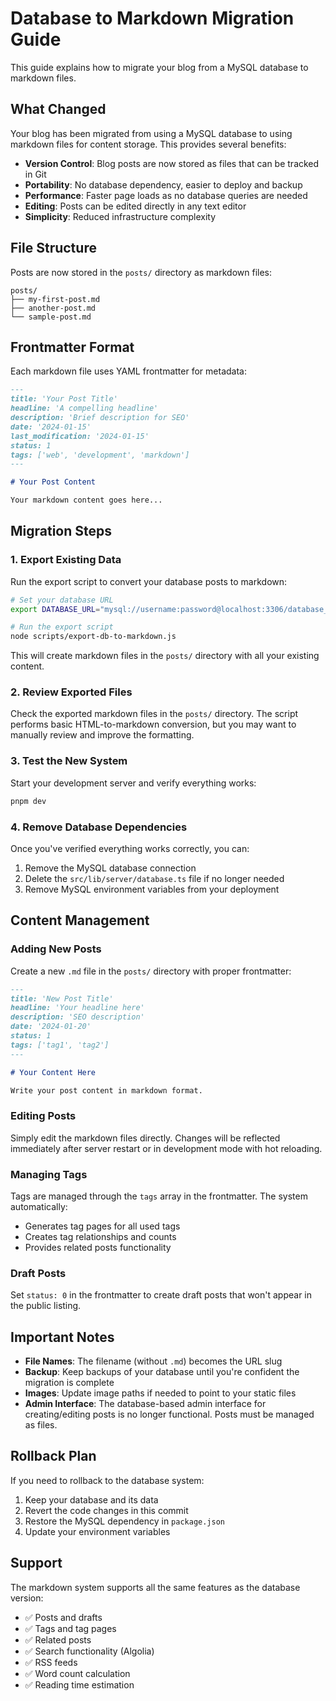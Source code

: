 # Database to Markdown Migration Guide

This guide explains how to migrate your blog from a MySQL database to markdown files.

## What Changed

Your blog has been migrated from using a MySQL database to using markdown files for content storage. This provides several benefits:

- **Version Control**: Blog posts are now stored as files that can be tracked in Git
- **Portability**: No database dependency, easier to deploy and backup
- **Performance**: Faster page loads as no database queries are needed
- **Editing**: Posts can be edited directly in any text editor
- **Simplicity**: Reduced infrastructure complexity

## File Structure

Posts are now stored in the `posts/` directory as markdown files:

```
posts/
├── my-first-post.md
├── another-post.md
└── sample-post.md
```

## Frontmatter Format

Each markdown file uses YAML frontmatter for metadata:

```markdown
---
title: 'Your Post Title'
headline: 'A compelling headline'
description: 'Brief description for SEO'
date: '2024-01-15'
last_modification: '2024-01-15'
status: 1
tags: ['web', 'development', 'markdown']
---

# Your Post Content

Your markdown content goes here...
```

## Migration Steps

### 1. Export Existing Data

Run the export script to convert your database posts to markdown:

```bash
# Set your database URL
export DATABASE_URL="mysql://username:password@localhost:3306/database_name"

# Run the export script
node scripts/export-db-to-markdown.js
```

This will create markdown files in the `posts/` directory with all your existing content.

### 2. Review Exported Files

Check the exported markdown files in the `posts/` directory. The script performs basic HTML-to-markdown conversion, but you may want to manually review and improve the formatting.

### 3. Test the New System

Start your development server and verify everything works:

```bash
pnpm dev
```

### 4. Remove Database Dependencies

Once you've verified everything works correctly, you can:

1. Remove the MySQL database connection
2. Delete the `src/lib/server/database.ts` file if no longer needed
3. Remove MySQL environment variables from your deployment

## Content Management

### Adding New Posts

Create a new `.md` file in the `posts/` directory with proper frontmatter:

```markdown
---
title: 'New Post Title'
headline: 'Your headline here'
description: 'SEO description'
date: '2024-01-20'
status: 1
tags: ['tag1', 'tag2']
---

# Your Content Here

Write your post content in markdown format.
```

### Editing Posts

Simply edit the markdown files directly. Changes will be reflected immediately after server restart or in development mode with hot reloading.

### Managing Tags

Tags are managed through the `tags` array in the frontmatter. The system automatically:

- Generates tag pages for all used tags
- Creates tag relationships and counts
- Provides related posts functionality

### Draft Posts

Set `status: 0` in the frontmatter to create draft posts that won't appear in the public listing.

## Important Notes

- **File Names**: The filename (without `.md`) becomes the URL slug
- **Backup**: Keep backups of your database until you're confident the migration is complete
- **Images**: Update image paths if needed to point to your static files
- **Admin Interface**: The database-based admin interface for creating/editing posts is no longer functional. Posts must be managed as files.

## Rollback Plan

If you need to rollback to the database system:

1. Keep your database and its data
2. Revert the code changes in this commit
3. Restore the MySQL dependency in `package.json`
4. Update your environment variables

## Support

The markdown system supports all the same features as the database version:

- ✅ Posts and drafts
- ✅ Tags and tag pages
- ✅ Related posts
- ✅ Search functionality (Algolia)
- ✅ RSS feeds
- ✅ Word count calculation
- ✅ Reading time estimation
